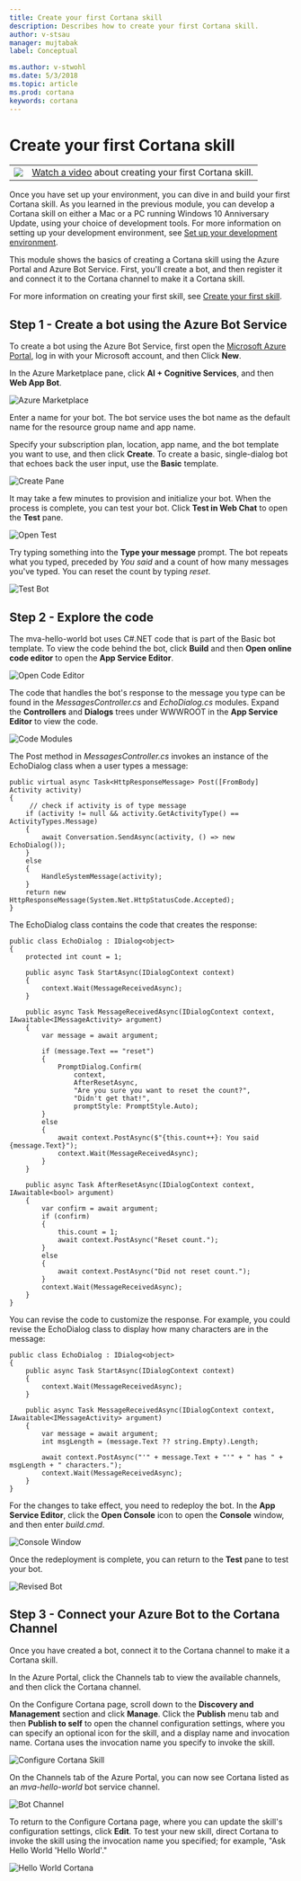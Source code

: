 ```yaml
---
title: Create your first Cortana skill
description: Describes how to create your first Cortana skill.
author: v-stsau
manager: mujtabak
label: Conceptual

ms.author: v-stwohl
ms.date: 5/3/2018
ms.topic: article
ms.prod: cortana
keywords: cortana
--- 
```


# Create your first Cortana skill

|   |   |
| - | - |
| ![](../images/video-icon.png) | [Watch a video](https://mva.microsoft.com/en-US/training-courses/getting-started-with-cortana-skills-18241?l=3AxP2NfnE_8211787171) about creating your first Cortana skill. |


Once you have set up your environment, you can dive in and build your first Cortana skill. As you learned in the previous module, you can develop a Cortana skill on either a Mac or a PC running Windows 10 Anniversary Update, using your choice of development tools. For more information on setting up your development environment, see [Set up your development environment](https://docs.microsoft.com/en-us/cortana/skills/mva21-setup).

This module shows the basics of creating a Cortana skill using the Azure Portal and Azure Bot Service. First, you'll create a bot, and then register it and connect it to the Cortana channel to make it a Cortana skill.

For more information on creating your first skill, see [Create your first skill](https://docs.microsoft.com/en-us/cortana/skills/get-started).

## Step 1 - Create a bot using the Azure Bot Service

To create a bot using the Azure Bot Service, first open the [Microsoft Azure Portal](https://ms.portal.azure.com), log in with your Microsoft account, and then Click **New**.

In the Azure Marketplace pane, click **AI + Cognitive Services**, and then **Web App Bot**.

![Azure Marketplace](../images/mva22-azure-marketplace.png)

Enter a name for your bot. The bot service uses the bot name as the default name for the resource group name and app name. 

Specify your subscription plan, location, app name, and the bot template you want to use, and then click **Create**. To create a basic, single-dialog bot that echoes back the user input, use the **Basic** template. 

![Create Pane](../images/mva22-create.png)

It may take a few minutes to provision and initialize your bot. When the process is complete, you can test your bot. Click **Test in Web Chat** to open the **Test** pane.

![Open Test](../images/mva22-open-test.png)

Try typing something into the **Type your message** prompt. The bot repeats what you typed, preceded by *You said* and a count of how many messages you've typed. You can reset the count by typing *reset*.

![Test Bot](../images/mva22-test.png)

## Step 2 - Explore the code

The mva-hello-world bot uses C#.NET code that is part of the Basic bot template. To view the code behind the bot, click **Build** and then **Open online code editor** to open the **App Service Editor**.

![Open Code Editor](../images/mva22-open-code-editor.png)

The code that handles the bot's response to the message you type can be found in the *MessagesController.cs* and *EchoDialog.cs* modules. Expand the **Controllers** and **Dialogs** trees under WWWROOT in the **App Service Editor** to view the code.

![Code Modules](../images/mva22-modules.png)

The Post method in *MessagesController.cs* invokes an instance of the EchoDialog class when a user types a message:

    public virtual async Task<HttpResponseMessage> Post([FromBody] Activity activity)
    {
         // check if activity is of type message
        if (activity != null && activity.GetActivityType() == ActivityTypes.Message)
        {
            await Conversation.SendAsync(activity, () => new EchoDialog());
        }
        else
        {
            HandleSystemMessage(activity);
        }
        return new HttpResponseMessage(System.Net.HttpStatusCode.Accepted);
    }   

The EchoDialog class contains the code that creates the response:

    public class EchoDialog : IDialog<object>
    {
        protected int count = 1;

        public async Task StartAsync(IDialogContext context)
        {
            context.Wait(MessageReceivedAsync);
        }

        public async Task MessageReceivedAsync(IDialogContext context, IAwaitable<IMessageActivity> argument)
        {
            var message = await argument;

            if (message.Text == "reset")
            {
                PromptDialog.Confirm(
                    context,
                    AfterResetAsync,
                    "Are you sure you want to reset the count?",
                    "Didn't get that!",
                    promptStyle: PromptStyle.Auto);
            }
            else
            {
                await context.PostAsync($"{this.count++}: You said {message.Text}");
                context.Wait(MessageReceivedAsync);
            }
        }

        public async Task AfterResetAsync(IDialogContext context, IAwaitable<bool> argument)
        {
            var confirm = await argument;
            if (confirm)
            {
                this.count = 1;
                await context.PostAsync("Reset count.");
            }
            else
            {
                await context.PostAsync("Did not reset count.");
            }
            context.Wait(MessageReceivedAsync);
        }
    }

You can revise the code to customize the response. For example, you could revise the EchoDialog class to display how many characters are in the message:

    public class EchoDialog : IDialog<object>
    {
        public async Task StartAsync(IDialogContext context)
        {
            context.Wait(MessageReceivedAsync);
        }

        public async Task MessageReceivedAsync(IDialogContext context, IAwaitable<IMessageActivity> argument)
        {
            var message = await argument;
            int msgLength = (message.Text ?? string.Empty).Length;

            await context.PostAsync("'" + message.Text + "'" + " has " + msgLength + " characters.");
            context.Wait(MessageReceivedAsync);
        }
    }

For the changes to take effect, you need to redeploy the bot. In the **App Service Editor**, click the **Open Console** icon to open the **Console** window, and then enter *build.cmd*.

![Console Window](../images/mva22-console-window.png)

Once the redeployment is complete, you can return to the **Test** pane to test your bot.

![Revised Bot](../images/mva22-revised-bot.png)

## Step 3 - Connect your Azure Bot to the Cortana Channel

Once you have created a bot, connect it to the Cortana channel to make it a Cortana skill.

In the Azure Portal, click the Channels tab to view the available channels, and then click the Cortana channel.

On the Configure Cortana page, scroll down to the **Discovery and Management** section and click **Manage**. Click the **Publish** menu tab and then **Publish to self** to open the channel configuration settings, where you can specify an optional icon for the skill, and a display name and invocation name. Cortana uses the invocation name you specify to invoke the skill.

![Configure Cortana Skill](../images/mva22-configure.png)


On the Channels tab of the Azure Portal, you can now see Cortana listed as an *mva-hello-world* bot service channel. 

![Bot Channel](../images/mva22-helloworld-channel.png)

To return to the Configure Cortana page, where you can update the skill's configuration settings, click **Edit**. To test your new skill, direct Cortana to invoke the skill using the invocation name you specified; for example, "Ask Hello World 'Hello World'."

![Hello World Cortana](../images/mva22-helloworld-cortana.png)



